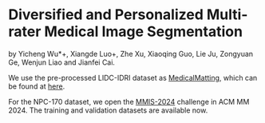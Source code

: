 # Diversified and Personalized Multi-rater Medical Image Segmentation
by Yicheng Wu*+, Xiangde Luo+, Zhe Xu, Xiaoqing Guo, Lie Ju, Zongyuan Ge, Wenjun Liao and Jianfei Cai.

We use the pre-processed LIDC-IDRI dataset as [MedicalMatting](https://doi.org/10.1007/978-3-030-87199-4_54), which can be found at [here](https://github.com/wangsssky/MedicalMatting/tree/main/dataset).

For the NPC-170 dataset, we open the [MMIS-2024](https://mmis2024.com/) challenge in ACM MM 2024. The training and validation datasets are available now.
